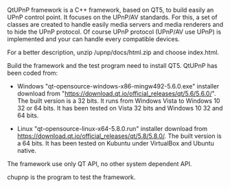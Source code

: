 QtUPnP framework is a C++ framework, based on QT5, to build easily an UPnP control point.
It focuses on the UPnP/AV standards.
For this, a set of classes are created to handle easily media servers and media renderers and to hide the UPnP protocol.
Of course UPnP protocol (UPnP/AV use UPnP) is implemented and your can handle every compatible devices.

For a better description, unzip /upnp/docs/html.zip and choose index.html.

Build the framework and the test program need to install QT5. QtUPnP has been coded from:
  - Windows "qt-opensource-windows-x86-mingw492-5.6.0.exe" installer download from "https://download.qt.io/official_releases/qt/5.6/5.6.0/".
    The built version is a 32 bits. It runs from Windows Vista to Windows 10 32 or 64 bits. It has been tested on Vista 32 bits and Windows 10 32 and 64 bits.

  - Linux "qt-opensource-linux-x64-5.8.0.run" installer download from https://download.qt.io/official_releases/qt/5.8/5.8.0/.
    The built version is a 64 bits. It has been tested on Kubuntu under VirtualBox and Ubuntu native.

The framework use only QT API, no other system dependent API.

chupnp is the program to test the framework.






